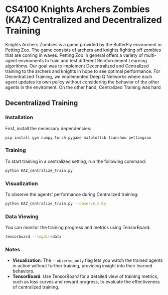 # CS4100 Knights Archers Zombies (KAZ) Centralized and Decentralized Training
Knights Archers Zombies is a game provided by the ButterFly enviroment in Petting Zoo. The game consists of archers and knights fighting off zombies that are coming in waves. Petting Zoo in general offers a variety of multi-agent enviroments to train and test different Reinforcement Learning algorithms. Our goal was to implement Decentralized and Centralized training to the archers and knights in hope to see optimal performance. For Decentralized Training, we implemented Deep Q Networks where each agent updates its own policy without considering the behavior of the other agents in the enviroment. On the other hand, Centralized Training was hard
## Decentralized Training
### Installation
First, install the necessary dependencies:
```bash
pip install gym numpy torch pygame matplotlib tianshou pettingzoo
```

### Training
To start training in a centralized setting, run the following command:

```bash
python KAZ_centralize_train.py
```

### Visualization
To observe the agents' performance during Centralized training:

```bash
python KAZ_centralize_train.py --observe_only
```

### Data Viewing
You can monitor the training progress and metrics using TensorBoard:

```bash
tensorboard --logdir=data
```

### Notes
- **Visualization**: The `--observe_only` flag lets you watch the trained agents in action without further training, providing insight into their learned behaviors.
- **TensorBoard**: Use TensorBoard for a detailed view of training metrics, such as loss curves and reward progress, to evaluate the effectiveness of centralized training.
